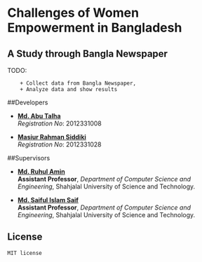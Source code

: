
# Challenges of Women Empowerment in Bangladesh
## A Study through Bangla Newspaper
TODO: 

		+ Collect data from Bangla Newspaper,
		+ Analyze data and show results

##Developers

* **[Md. Abu Talha](https://github.com/talha08)**  
*Registration No*: 2012331008   

* **[Masiur Rahman Siddiki](https://github.com/masiur)**     
*Registration No*: 2012331028   



##Supervisors

* **[Md. Ruhul Amin](https://www.linkedin.com/in/shajibsust)**    
**Assistant Professor**, *Department of Computer Science and Engineering*, Shahjalal University of Science and Technology.    
  
* **[Md. Saiful Islam Saif](https://www.linkedin.com/in/saifulcse)**    
**Assistant Professor**, *Department of Computer Science and Engineering*, Shahjalal University of Science and Technology.    
  
	
## License
 	MIT license


